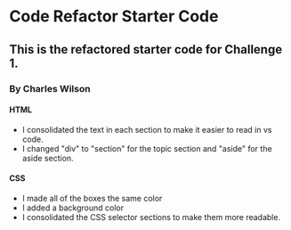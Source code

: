 # Code Refactor Starter Code

## This is the refactored starter code for Challenge 1.

### By Charles Wilson

#### HTML
* I consolidated the text in each section to make it easier to read in vs code.
* I changed "div" to "section" for the topic section and "aside" for the aside section.
#### CSS
* I made all of the boxes the same color
* I added a background color
* I consolidated the CSS selector sections to make them more readable.

